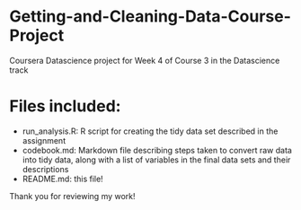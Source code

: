 # Getting-and-Cleaning-Data-Course-Project
Coursera Datascience project for Week 4 of Course 3 in the Datascience track

Files included:
==============

- run_analysis.R: R script for creating the tidy data set described in the assignment
- codebook.md: Markdown file describing steps taken to convert raw data into tidy data, along with a list of variables in the final data sets and their descriptions
- README.md: this file!

Thank you for reviewing my work!
